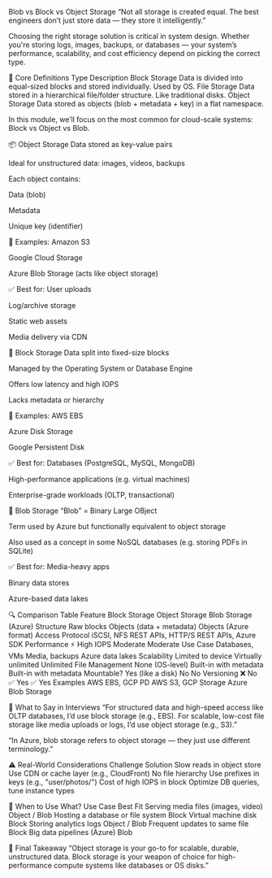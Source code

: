 Blob vs Block vs Object Storage
“Not all storage is created equal. The best engineers don’t just store data — they store it intelligently.”

Choosing the right storage solution is critical in system design. Whether you're storing logs, images, backups, or databases — your system’s performance, scalability, and cost efficiency depend on picking the correct type.

🧠 Core Definitions
Type	Description
Block Storage	Data is divided into equal-sized blocks and stored individually. Used by OS.
File Storage	Data stored in a hierarchical file/folder structure. Like traditional disks.
Object Storage	Data stored as objects (blob + metadata + key) in a flat namespace.

In this module, we’ll focus on the most common for cloud-scale systems: Block vs Object vs Blob.

📦 Object Storage
Data stored as key-value pairs

Ideal for unstructured data: images, videos, backups

Each object contains:

Data (blob)

Metadata

Unique key (identifier)

🧪 Examples:
Amazon S3

Google Cloud Storage

Azure Blob Storage (acts like object storage)

✅ Best for:
User uploads

Log/archive storage

Static web assets

Media delivery via CDN

🔲 Block Storage
Data split into fixed-size blocks

Managed by the Operating System or Database Engine

Offers low latency and high IOPS

Lacks metadata or hierarchy

🧪 Examples:
AWS EBS

Azure Disk Storage

Google Persistent Disk

✅ Best for:
Databases (PostgreSQL, MySQL, MongoDB)

High-performance applications (e.g. virtual machines)

Enterprise-grade workloads (OLTP, transactional)

🧊 Blob Storage
“Blob” = Binary Large OBject

Term used by Azure but functionally equivalent to object storage

Also used as a concept in some NoSQL databases (e.g. storing PDFs in SQLite)

✅ Best for:
Media-heavy apps

Binary data stores

Azure-based data lakes

🔍 Comparison Table
Feature	Block Storage	Object Storage	Blob Storage (Azure)
Structure	Raw blocks	Objects (data + metadata)	Objects (Azure format)
Access Protocol	iSCSI, NFS	REST APIs, HTTP/S	REST APIs, Azure SDK
Performance	⚡ High IOPS	Moderate	Moderate
Use Case	Databases, VMs	Media, backups	Azure data lakes
Scalability	Limited to device	Virtually unlimited	Unlimited
File Management	None (OS-level)	Built-in with metadata	Built-in with metadata
Mountable?	Yes (like a disk)	No	No
Versioning	❌ No	✅ Yes	✅ Yes
Examples	AWS EBS, GCP PD	AWS S3, GCP Storage	Azure Blob Storage

💬 What to Say in Interviews
“For structured data and high-speed access like OLTP databases, I’d use block storage (e.g., EBS). For scalable, low-cost file storage like media uploads or logs, I’d use object storage (e.g., S3).”

“In Azure, blob storage refers to object storage — they just use different terminology.”

⚠️ Real-World Considerations
Challenge	Solution
Slow reads in object store	Use CDN or cache layer (e.g., CloudFront)
No file hierarchy	Use prefixes in keys (e.g., "user/photos/")
Cost of high IOPS in block	Optimize DB queries, tune instance types

🎯 When to Use What?
Use Case	Best Fit
Serving media files (images, video)	Object / Blob
Hosting a database or file system	Block
Virtual machine disk	Block
Storing analytics logs	Object / Blob
Frequent updates to same file	Block
Big data pipelines (Azure)	Blob

🏁 Final Takeaway
“Object storage is your go-to for scalable, durable, unstructured data. Block storage is your weapon of choice for high-performance compute systems like databases or OS disks.”

